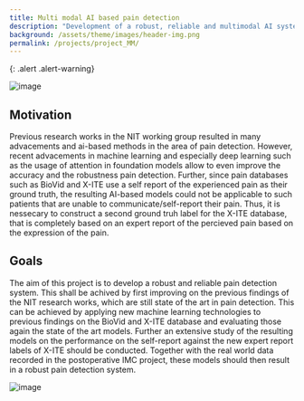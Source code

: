 ```yaml
---
title: Multi modal AI based pain detection
description: "Development of a robust, reliable and multimodal AI system for the pain quantification"
background: /assets/theme/images/header-img.png
permalink: /projects/project_MM/
---
```


{: .alert .alert-warning}
 
![image](/paindetection_nit/assets/theme/images/VAS_BPS.svg)

## Motivation

Previous research works in the NIT working group resulted in many advacements and ai-based methods in the area of pain detection. However, recent advacements in machine learning and especially deep learning such as the usage of attention in foundation models allow to even improve the accuracy and the robustness pain detection. Further, since pain databases such as BioVid and X-ITE use a self report of the experienced pain as their ground truth, the resulting AI-based models could not be applicable to such patients that are unable to communicate/self-report their pain. Thus, it is nessecary to construct a second ground truh label for the X-ITE database, that is completely based on an expert report of the percieved pain based on the expression of the pain.

## Goals

The aim of this project is to develop a robust and reliable pain detection system. This shall be achived by first improving on the previous findings of the NIT research works, which are still state of the art in pain detection. This can be achieved by applying new machine learning technologies to previous findings on the BioVid and X-ITE database and evaluating those again the state of the art models. Further an extensive study of the resulting models on the performance on the self-report against the new expert report labels of X-ITE should be conducted. Together with the real world data recorded in the postoperative IMC project, these models should then result in a robust pain detection system.

 
![image](/paindetection_nit/assets/theme/images/Mindmap_AI_MM.png)
